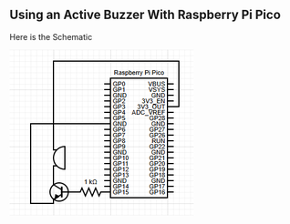 ## Using an Active Buzzer With Raspberry Pi Pico

Here is the Schematic

![Schematic](./Img//Screenshot%202024-08-10%20201717.png)
